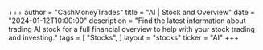 +++
author = "CashMoneyTrades"
title = "AI | Stock and Overview"
date = "2024-01-12T10:00:00"
description = "Find the latest information about trading AI stock for a full financial overview to help with your stock trading and investing."
tags = [
   "Stocks",
]
layout = "stocks"
ticker = "AI"
+++

